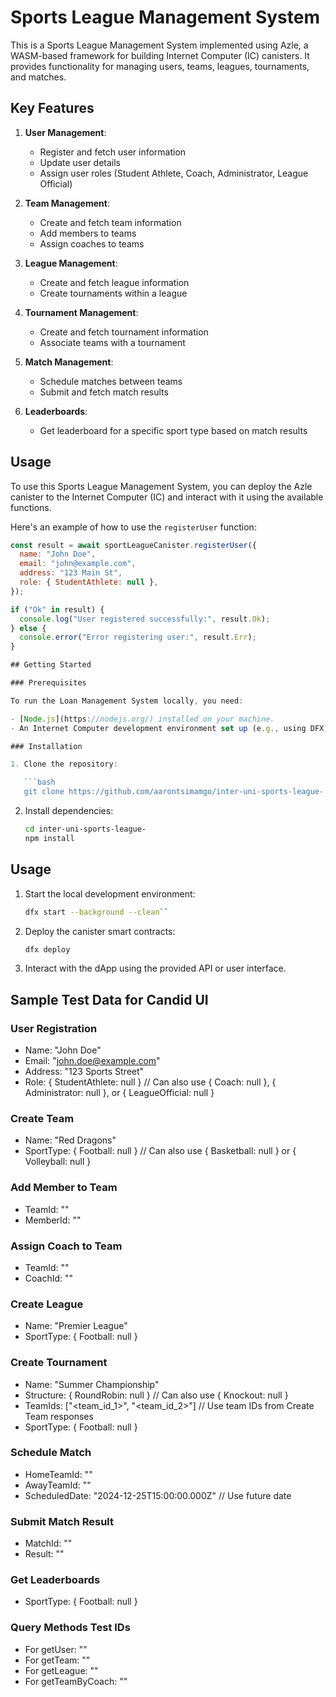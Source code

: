 # Sports League Management System

This is a Sports League Management System implemented using Azle, a WASM-based framework for building Internet Computer (IC) canisters. It provides functionality for managing users, teams, leagues, tournaments, and matches.

## Key Features

1. **User Management**:
   - Register and fetch user information
   - Update user details
   - Assign user roles (Student Athlete, Coach, Administrator, League Official)

2. **Team Management**:
   - Create and fetch team information
   - Add members to teams
   - Assign coaches to teams

3. **League Management**:
   - Create and fetch league information
   - Create tournaments within a league

4. **Tournament Management**:
   - Create and fetch tournament information
   - Associate teams with a tournament

5. **Match Management**:
   - Schedule matches between teams
   - Submit and fetch match results

6. **Leaderboards**:
   - Get leaderboard for a specific sport type based on match results

## Usage

To use this Sports League Management System, you can deploy the Azle canister to the Internet Computer (IC) and interact with it using the available functions.

Here's an example of how to use the `registerUser` function:

```javascript
const result = await sportLeagueCanister.registerUser({
  name: "John Doe",
  email: "john@example.com",
  address: "123 Main St",
  role: { StudentAthlete: null },
});

if ("Ok" in result) {
  console.log("User registered successfully:", result.Ok);
} else {
  console.error("Error registering user:", result.Err);
}

## Getting Started

### Prerequisites

To run the Loan Management System locally, you need:

- [Node.js](https://nodejs.org/) installed on your machine.
- An Internet Computer development environment set up (e.g., using DFX).

### Installation

1. Clone the repository:

   ```bash
   git clone https://github.com/aarontsimamgo/inter-uni-sports-league-.git
   ```

2. Install dependencies:

   ```bash
   cd inter-uni-sports-league-
   npm install
   ```

## Usage

1. Start the local development environment:

   ```bash
   dfx start --background --clean``
   ```

2. Deploy the canister smart contracts:

   ```bash
   dfx deploy
   ```

3. Interact with the dApp using the provided API or user interface.

## Sample Test Data for Candid UI

### User Registration
- Name: "John Doe"
- Email: "john.doe@example.com"
- Address: "123 Sports Street"
- Role: { StudentAthlete: null } // Can also use { Coach: null }, { Administrator: null }, or { LeagueOfficial: null }

### Create Team
- Name: "Red Dragons"
- SportType: { Football: null } // Can also use { Basketball: null } or { Volleyball: null }

### Add Member to Team
- TeamId: "<use team id from Create Team response>"
- MemberId: "<use student athlete id from User Registration response>"

### Assign Coach to Team
- TeamId: "<use team id from Create Team response>"
- CoachId: "<use coach id from User Registration response>"

### Create League
- Name: "Premier League"
- SportType: { Football: null }

### Create Tournament
- Name: "Summer Championship"
- Structure: { RoundRobin: null } // Can also use { Knockout: null }
- TeamIds: ["<team_id_1>", "<team_id_2>"] // Use team IDs from Create Team responses
- SportType: { Football: null }

### Schedule Match
- HomeTeamId: "<use team id from Create Team response>"
- AwayTeamId: "<use different team id from Create Team response>"
- ScheduledDate: "2024-12-25T15:00:00.000Z" // Use future date

### Submit Match Result
- MatchId: "<use match id from Schedule Match response>"
- Result: "<use either home team id or away team id>"

### Get Leaderboards
- SportType: { Football: null }

### Query Methods Test IDs
- For getUser: "<use any user id from registration response>"
- For getTeam: "<use any team id from team creation response>"
- For getLeague: "<use any league id from league creation response>"
- For getTeamByCoach: "<use any coach id from user registration response>"






